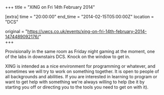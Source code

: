 +++
title = "XING on Fri 14th February 2014"

[extra]
time = "20:00:00"
end_time = "2014-02-15T05:00:00Z"
location = "DCS"

original = "https://uwcs.co.uk/events/xing-on-fri-14th-february-2014-1474489092176/"    
+++

Provisionally in the same room as Friday night gaming at the moment, one of the labs in downstairs DCS. Knock on the window to get in.

XING is intended as a nice environment for programming or whatever, and sometimes we will try to work on something together. It is open to people of all backgrounds and abilities. If you are interested in learning to program or want to get help with something we're always willing to help (be it by starting you off or directing you to the tools you need to get on with it).

